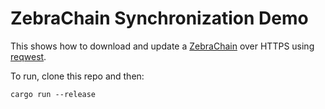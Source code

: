 # ZebraChain Synchronization Demo

This shows how to download and update a [ZebraChain](https://github.com/zebrafactory/zebrachain)
over HTTPS using [reqwest](https://crates.io/crates/reqwest).

To run, clone this repo and then:

```
cargo run --release
```